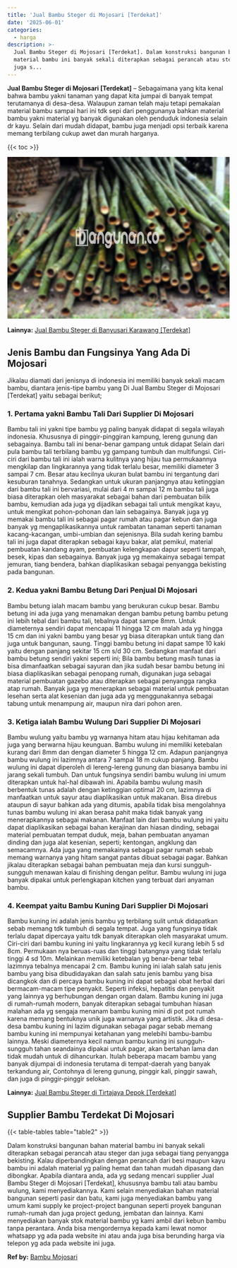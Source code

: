 ```yaml
---
title: 'Jual Bambu Steger di Mojosari [Terdekat]'
date: '2025-06-01'
categories:
  - harga
description: >-
  Jual Bambu Steger di Mojosari [Terdekat]. Dalam konstruksi bangunan bahan
  material bambu ini banyak sekali diterapkan sebagai perancah atau steger dan
  juga s...
---
```


**Jual Bambu Steger di Mojosari \[Terdekat\]** – Sebagaimana yang kita kenal bahwa bambu yakni tanaman yang dapat kita jumpai di banyak tempat terutamanya di desa-desa. Walaupun zaman telah maju tetapi pemakaian material bambu sampai hari ini tdk sepi dari penggunanya bahkan material bambu yakni material yg banyak digunakan oleh penduduk indonesia selain dr kayu. Selain dari mudah didapat, bambu juga menjadi opsi terbaik karena memang terbilang cukup awet dan murah harganya.

{{< toc >}}

![Jual Bambu Steger di Mojosari [Terdekat]](/images/jual-bambu-tali-09.png)

**Lainnya:** [Jual Bambu Steger di Banyusari Karawang \[Terdekat\]](https://bambu.bangunan.co/jual-bambu-steger-di-banyusari-karawang-terdekat/)

## Jenis Bambu dan Fungsinya Yang Ada Di Mojosari

Jikalau diamati dari jenisnya di indonesia ini memiliki banyak sekali macam bambu, diantara jenis-tipe bambu yang Di Jual Bambu Steger di Mojosari \[Terdekat\] yaitu sebagai berikut;

### 1\. Pertama yakni Bambu Tali Dari Supplier Di Mojosari

Bambu tali ini yakni tipe bambu yg paling banyak didapat di segala wilayah indonesia. Khususnya di pinggir-pinggiran kampung, lereng gunung dan sebagainya. Bambu tali ini benar-benar gampang untuk didapat Selain dari pula bambu tali terbilang bambu yg gampang tumbuh dan multifungsi. Ciri-ciri dari bambu tali ini ialah warna kulitnya yang hijau tua permukaannya mengkilap dan lingkarannya yang tidak terlalu besar, memiliki diameter 3 sampai 7 cm. Besar atau kecilnya ukuran bulat bambu ini tergantung dari kesuburan tanahnya. Sedangkan untuk ukuran panjangnya atau ketinggian dari bambu tali ini bervariasi, mulai dari 4 m sampai 12 m bambu tali juga biasa diterapkan oleh masyarakat sebagai bahan dari pembuatan bilik bambu, kemudian ada juga yg dijadikan sebagai tali untuk mengikat kayu, untuk mengikat pohon-pohonan dan lain sebagainya. Banyak juga yg memakai bambu tali ini sebagai pagar rumah atau pagar kebun dan juga banyak yg mengaplikasikannya untuk rambatan tanaman seperti tanaman kacang-kacangan, umbi-umbian dan sejenisnya. Bila sudah kering bambu tali ini juga dapat diterapkan sebagai kayu bakar, alat pemikul, material pembuatan kandang ayam, pembuatan kelengkapan dapur seperti tampah, besek, kipas dan sebagainya. Banyak juga yg memakainya sebagai tempat jemuran, tiang bendera, bahkan diaplikasikan sebagai penyangga bekisting pada bangunan.

### 2\. Kedua yakni Bambu Betung Dari Penjual Di Mojosari

Bambu betung ialah macam bambu yang berukuran cukup besar. Bambu betung ini ada juga yang menamakan dengan bambu petung bambu petung ini lebih tebal dari bambu tali, tebalnya dapat sampe 8mm. Untuk diameternya sendiri dapat mencapai 11 hingga 12 cm malah ada yg hingga 15 cm dan ini yakni bambu yang besar yg biasa diterapkan untuk tiang dan juga untuk bangunan, saung. Tinggi bambu betung ini dapat sampe 10 kaki yaitu dengan panjang sekitar 15 cm s/d 30 cm. Sedangkan manfaat dari bambu betung sendiri yakni seperti ini; Bila bambu betung masih tunas ia bisa dimanfaatkan sebagai sayuran dan jika sudah besar bambu betung ini biasa diaplikasikan sebagai penopang rumah, digunakan juga sebagai material pembuatan gazebo atau diterapkan sebagai penyangga rangka atap rumah. Banyak juga yg menerapkan sebagai material untuk pembuatan lesehan serta alat kesenian dan juga ada yg menggunakannya sebagai tabung untuk menampung air, maupun nira dari pohon aren.

### 3\. Ketiga ialah Bambu Wulung Dari Supplier Di Mojosari

Bambu wulung yaitu bambu yg warnanya hitam atau hijau kehitaman ada juga yang berwarna hijau keunguan. Bambu wulung ini memiliki ketebalan kurang dari 8mm dan dengan diameter 5 hingga 12 cm. Adapun panjangnya bambu wulung ini lazimnya antara 7 sampai 18 m cukup panjang. Bambu wulung ini dapat diperoleh di lereng-lereng gunung dan biasanya bambu ini jarang sekali tumbuh. Dan untuk fungsinya sendiri bambu wulung ini umum diterapkan untuk hal-hal dibawah ini. Apabila bambu wulung masih berbentuk tunas adalah dengan ketinggian optimal 20 cm, lazimnya di manfaatkan untuk sayur atau diaplikasikan untuk makanan. Bisa direbus ataupun di sayur bahkan ada yang ditumis, apabila tidak bisa mengolahnya tunas bambu wulung ini akan berasa pahit maka tidak banyak yang menerapkannya sebagai makanan. Manfaat lain dari bambu wulung ini yaitu dapat diaplikasikan sebagai bahan kerajinan dan hiasan dinding, sebagai material pembuatan tempat duduk, meja, bahan pembuatan anyaman dinding dan juga alat kesenian, seperti; kentongan, angklung dan semacamnya. Ada juga yang memakainya sebagai pagar rumah sebab memang warnanya yang hitam sangat pantas dibuat sebagai pagar. Bahkan jikalau diterapkan sebagai bahan pembuatan meja dan kursi sungguh-sungguh menawan kalau di finishing dengan pelitur. Bambu wulung ini juga banyak dipakai untuk perlengkapan kitchen yang terbuat dari anyaman bambu.

### 4\. Keempat yaitu Bambu Kuning Dari Supplier Di Mojosari

Bambu kuning ini adalah jenis bambu yg terbilang sulit untuk didapatkan sebab memang tdk tumbuh di segala tempat. Juga yang fungsinya tidak terlalu dapat dipercaya yaitu tdk banyak diterapkan oleh masyarakat umum. Ciri-ciri dari bambu kuning ini yaitu lingkarannya yg kecil kurang lebih 5 sd 8cm. Permukaan nya beruas-ruas dan tinggi batangnya yang tidak terlalu tinggi 4 sd 10m. Melainkan memiliki ketebalan yg benar-benar tebal lazimnya tebalnya mencapai 2 cm. Bambu kuning ini ialah salah satu jenis bambu yang bisa dibudidayakan dan salah satu jenis bambu yang bisa dicangkok dan di percaya bambu kuning ini dapat sebagai obat herbal dari bermacam-macam tipe penyakit. Seperti infeksi, hepatitis dan penyakit yang lainnya yg berhubungan dengan organ dalam. Bambu kuning ini juga di rumah-rumah modern, banyak diterapkan sebagai tumbuhan hiasan malahan ada yg sengaja menanam bambu kuning mini di pot pot rumah karena memang bentuknya unik juga warnanya yang artistik. Jika di desa-desa bambu kuning ini lazim digunakan sebagai pagar sebab memang bambu kuning ini mempunyai ketahanan yang melebihi bambu-bambu lainnya. Meski diameternya kecil namun bambu kuning ini sungguh-sungguh tahan seandainya dipakai untuk pagar, akan bertahan lama dan tidak mudah untuk di dihancurkan. Itulah beberapa macam bambu yang banyak dijumpai di indonesia terutama di tempat-daerah yang banyak terkandung air, Contohnya di lereng gunung, pinggir kali, pinggir sawah, dan juga di pinggir-pinggir selokan.

**Lainnya:** [Jual Bambu Steger di Tirtajaya Depok \[Terdekat\]](https://bambu.bangunan.co/jual-bambu-steger-di-tirtajaya-depok-terdekat/)

## Supplier Bambu Terdekat Di Mojosari

{{< table-tables table="table2" >}}

Dalam konstruksi bangunan bahan material bambu ini banyak sekali diterapkan sebagai perancah atau steger dan juga sebagai tiang penyangga bekisting. Kalau diperbandingkan dengan perancah dari besi maupun kayu bambu ini adalah material yg paling hemat dan tahan mudah dipasang dan dibongkar. Apabila diantara anda, ada yg sedang mencari supplier Jual Bambu Steger di Mojosari \[Terdekat\], khususnya bambu tali atau bambu wulung, kami menyediakannya. Kami selain menyediakan bahan material bangunan seperti pasir dan batu, kami juga menyediakan bambu yang umum kami supply ke project-project bangunan seperti proyek bangunan rumah-rumah dan juga project gedung, jembatan dan lainnya. Kami menyediakan banyak stok material bambu yg kami ambil dari kebun bambu tanpa perantara. Anda bisa mengordernya kepada kami lewat nomor whatsapp yg ada pada website ini atau anda juga bisa berunding harga via telepon yg ada pada website ini juga.

**Ref by:** [Bambu Mojosari](https://id.wikipedia.org/wiki/Bambu)
